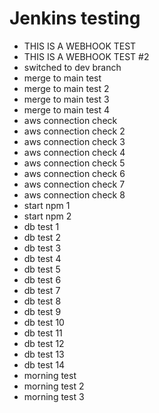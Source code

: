 # Jenkins testing

- THIS IS A WEBHOOK TEST
- THIS IS A WEBHOOK TEST #2
- switched to dev branch
- merge to main test
- merge to main test 2
- merge to main test 3
- merge to main test 4
- aws connection check
- aws connection check 2
- aws connection check 3
- aws connection check 4
- aws connection check 5
- aws connection check 6
- aws connection check 7
- aws connection check 8
- start npm 1
- start npm 2
- db test 1
- db test 2
- db test 3
- db test 4
- db test 5
- db test 6
- db test 7
- db test 8
- db test 9
- db test 10
- db test 11
- db test 12
- db test 13
- db test 14
- morning test
- morning test 2
- morning test 3